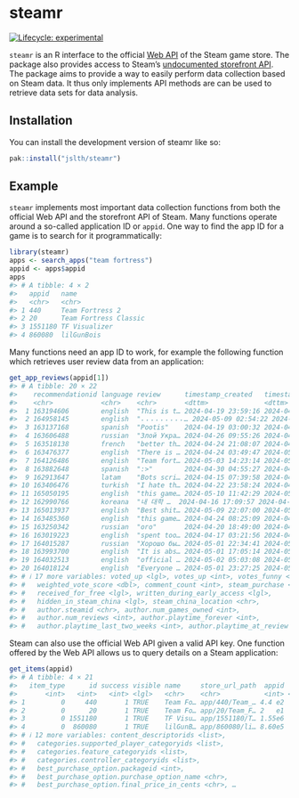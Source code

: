 
<!-- README.md is generated from README.Rmd. Please edit that file -->

# steamr

<!-- badges: start -->

[![Lifecycle:
experimental](https://img.shields.io/badge/lifecycle-experimental-orange.svg)](https://lifecycle.r-lib.org/articles/stages.html#experimental)
<!-- badges: end -->

`steamr` is an R interface to the official [Web
API](https://steamcommunity.com/dev) of the Steam game store. The
package also provides access to Steam’s [undocumented storefront
API](https://github.com/Revadike/InternalSteamWebAPI). The package aims
to provide a way to easily perform data collection based on Steam data.
It thus only implements API methods are can be used to retrieve data
sets for data analysis.

## Installation

You can install the development version of steamr like so:

``` r
pak::install("jslth/steamr")
```

## Example

`steamr` implements most important data collection functions from both
the official Web API and the storefront API of Steam. Many functions
operate around a so-called application ID or `appid`. One way to find
the app ID for a game is to search for it programmatically:

``` r
library(steamr)
apps <- search_apps("team fortress")
appid <- apps$appid
apps
#> # A tibble: 4 × 2
#>   appid   name                 
#>   <chr>   <chr>                
#> 1 440     Team Fortress 2      
#> 2 20      Team Fortress Classic
#> 3 1551180 TF Visualizer        
#> 4 860080  lilGunBois
```

Many functions need an app ID to work, for example the following
function which retrieves user review data from an application:

``` r
get_app_reviews(appid[1])
#> # A tibble: 20 × 22
#>    recommendationid language review      timestamp_created   timestamp_updated  
#>    <chr>            <chr>    <chr>       <dttm>              <dttm>             
#>  1 163194606        english  "This is t… 2024-04-19 23:59:16 2024-04-21 16:42:49
#>  2 164958145        english  "⠄⠄⠄⠄⠄⠄⠄⠄⠄… 2024-05-09 02:54:22 2024-05-09 02:54:22
#>  3 163137168        spanish  "Pootis"    2024-04-19 03:00:32 2024-04-19 03:00:32
#>  4 163606488        russian  "Злой Укра… 2024-04-26 09:55:26 2024-04-26 09:55:26
#>  5 163518138        french   "better th… 2024-04-24 21:08:07 2024-04-24 21:08:07
#>  6 163476377        english  "There is … 2024-04-24 03:49:47 2024-05-09 03:05:13
#>  7 164126486        english  "Team fort… 2024-05-03 14:23:14 2024-05-03 14:23:14
#>  8 163882648        spanish  ":>"        2024-04-30 04:55:27 2024-04-30 04:55:27
#>  9 162913647        latam    "Bots scri… 2024-04-15 07:39:58 2024-04-15 07:39:58
#> 10 163406476        turkish  "I hate th… 2024-04-22 23:58:24 2024-04-22 23:58:24
#> 11 165050195        english  "this game… 2024-05-10 11:42:29 2024-05-10 11:42:29
#> 12 162990766        koreana  "내 대학 …  2024-04-16 17:09:57 2024-04-16 17:10:14
#> 13 165013937        english  "Best shit… 2024-05-09 22:07:00 2024-05-09 22:07:00
#> 14 163485360        english  "this game… 2024-04-24 08:25:09 2024-04-24 08:25:09
#> 15 163250342        russian  "ого"       2024-04-20 18:49:00 2024-04-20 18:49:00
#> 16 163019223        english  "spent too… 2024-04-17 03:21:56 2024-04-17 03:21:56
#> 17 164015287        russian  "Хорошо бы… 2024-05-01 22:34:41 2024-05-01 22:34:41
#> 18 163993700        english  "It is abs… 2024-05-01 17:05:14 2024-05-01 17:05:14
#> 19 164032513        english  "official … 2024-05-02 05:03:08 2024-05-02 05:03:08
#> 20 164018124        english  "Everyone … 2024-05-01 23:27:25 2024-05-01 23:27:25
#> # ℹ 17 more variables: voted_up <lgl>, votes_up <int>, votes_funny <int>,
#> #   weighted_vote_score <dbl>, comment_count <int>, steam_purchase <lgl>,
#> #   received_for_free <lgl>, written_during_early_access <lgl>,
#> #   hidden_in_steam_china <lgl>, steam_china_location <chr>,
#> #   author.steamid <chr>, author.num_games_owned <int>,
#> #   author.num_reviews <int>, author.playtime_forever <int>,
#> #   author.playtime_last_two_weeks <int>, author.playtime_at_review <int>, …
```

Steam can also use the official Web API given a valid API key. One
function offered by the Web API allows us to query details on a Steam
application:

``` r
get_items(appid)
#> # A tibble: 4 × 21
#>   item_type      id success visible name     store_url_path  appid  type is_free
#>       <int>   <int>   <int> <lgl>   <chr>    <chr>           <int> <int> <lgl>  
#> 1         0     440       1 TRUE    Team Fo… app/440/Team_… 4.4 e2     0 TRUE   
#> 2         0      20       1 TRUE    Team Fo… app/20/Team_F… 2   e1     0 FALSE  
#> 3         0 1551180       1 TRUE    TF Visu… app/1551180/T… 1.55e6     6 TRUE   
#> 4         0  860080       1 TRUE    lilGunB… app/860080/li… 8.60e5     0 FALSE  
#> # ℹ 12 more variables: content_descriptorids <list>,
#> #   categories.supported_player_categoryids <list>,
#> #   categories.feature_categoryids <list>,
#> #   categories.controller_categoryids <list>,
#> #   best_purchase_option.packageid <int>,
#> #   best_purchase_option.purchase_option_name <chr>,
#> #   best_purchase_option.final_price_in_cents <chr>, …
```
